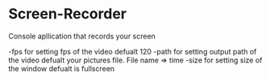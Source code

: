 # Screen-Recorder
Console apllication that records your screen

-fps for setting fps of the video defualt 120
-path for setting output path of the video  defualt your pictures file. File name => time
-size for setting size of the window defualt is fullscreen

